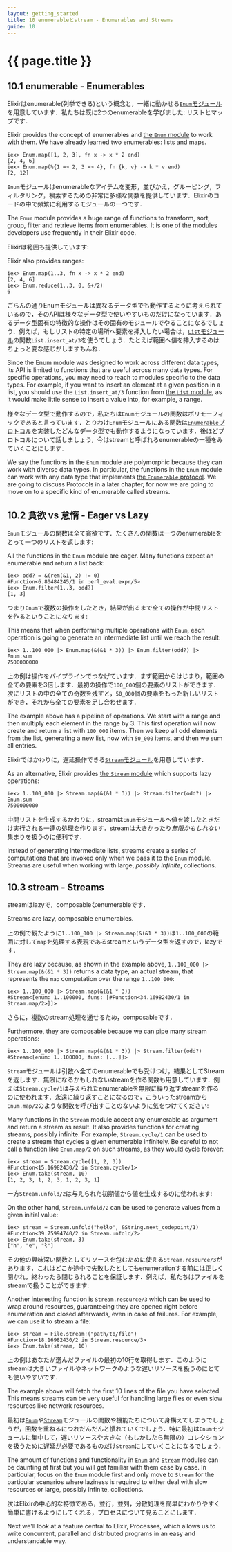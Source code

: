 ```yaml
---
layout: getting_started
title: 10 enumerableとstream - Enumerables and Streams
guide: 10
---
```


# {{ page.title }}

  <div class="toc"></div>
  <p></p>

## 10.1 enumerable - Enumerables

Elixirはenumerable(列挙できる)という概念と，一緒に動かせる[`Enum`モジュール](/docs/stable/elixir/Enum.html)を用意しています．私たちは既に2つのenumerableを学びました: リストとマップです．

Elixir provides the concept of enumerables and [the `Enum` module](/docs/stable/elixir/Enum.html) to work with them. We have already learned two enumerables: lists and maps.

```iex
iex> Enum.map([1, 2, 3], fn x -> x * 2 end)
[2, 4, 6]
iex> Enum.map(%{1 => 2, 3 => 4}, fn {k, v} -> k * v end)
[2, 12]
```

`Enum`モジュールはenumerableなアイテムを変形，並びかえ，グルーピング，フィルタリング，検索するための非常に多様な関数を提供しています．Elixirのコードの中で頻繁に利用するモジュールの一つです．

The `Enum` module provides a huge range of functions to transform, sort, group, filter and retrieve items from enumerables. It is one of the modules developers use frequently in their Elixir code.

Elixirは範囲も提供しています:

Elixir also provides ranges:

```iex
iex> Enum.map(1..3, fn x -> x * 2 end)
[2, 4, 6]
iex> Enum.reduce(1..3, 0, &+/2)
6
```

ごらんの通りEnumモジュールは異なるデータ型でも動作するように考えられているので，そのAPIは様々なデータ型で使いやすいものだけになっています．あるデータ型固有の特徴的な操作はその固有のモジュールでやることになるでしょう．例えば，もしリストの特定の場所へ要素を挿入したい場合は，[`List`モジュール](/docs/stable/eliir/List.html)の関数`List.insert_at/3`を使うでしょう．たとえば範囲へ値を挿入するのはちょっと変な感じがしますもんね．

Since the Enum module was designed to work across different data types, its API is limited to functions that are useful across many data types. For specific operations, you may need to reach to modules specific to the data types. For example, if you want to insert an element at a given position in a list, you should use the `List.insert_at/3` function from [the `List` module](/docs/stable/elixir/List.html), as it would make little sense to insert a value into, for example, a range.

様々なデータ型で動作するので，私たちは`Enum`モジュールの関数はポリモーフィックであると言っています．とりわけ`Enum`モジュールにある関数は[`Enumerable`プロトコル](/docs/stable/elixir/Enumerable.html)を実装したどんなデータ型でも動作するようになっています．後ほどプロトコルについて話しましょう，今はstreamと呼ばれるenumerableの一種をみていくことにします．

We say the functions in the `Enum` module are polymorphic because they can work with diverse data types. In particular, the functions in the `Enum` module can work with any data type that implements [the `Enumerable` protocol](/docs/stable/elixir/Enumerable.html). We are going to discuss Protocols in a later chapter, for now we are going to move on to a specific kind of enumerable called streams.

## 10.2 貪欲 vs 怠惰 - Eager vs Lazy

`Enum`モジュールの関数は全て貪欲です．たくさんの関数は一つのenumerableをとって一つのリストを返します:

All the functions in the `Enum` module are eager. Many functions expect an enumerable and return a list back:

```iex
iex> odd? = &(rem(&1, 2) != 0)
#Function<6.80484245/1 in :erl_eval.expr/5>
iex> Enum.filter(1..3, odd?)
[1, 3]
```

つまり`Enum`で複数の操作をしたとき，結果が出るまで全ての操作が中間リストを作るということになります:

This means that when performing multiple operations with `Enum`, each operation is going to generate an intermediate list until we reach the result:

```iex
iex> 1..100_000 |> Enum.map(&(&1 * 3)) |> Enum.filter(odd?) |> Enum.sum
7500000000
```

上の例は操作をパイプラインでつなげています．まず範囲からはじまり，範囲の全ての要素を3倍します．最初の操作で`100_000`個の要素のリストができます．次にリストの中の全ての奇数を残すと，`50_000`個の要素をもった新しいリストができ，それから全ての要素を足し合わせます．

The example above has a pipeline of operations. We start with a range and then multiply each element in the range by 3. This first operation will now create and return a list with `100_000` items. Then we keep all odd elements from the list, generating a new list, now with `50_000` items, and then we sum all entries.

Elixirではかわりに，遅延操作できる[`Stream`モジュール](/docs/stable/elixir/Stream.html)を用意しています．

As an alternative, Elixir provides [the `Stream` module](/docs/stable/elixir/Stream.html) which supports lazy operations:

```iex
iex> 1..100_000 |> Stream.map(&(&1 * 3)) |> Stream.filter(odd?) |> Enum.sum
7500000000
```

中間リストを生成するかわりに，streamは`Enum`モジュールへ値を渡したときだけ実行される一連の処理を作ります．streamは大きかったり*無限かもしれない*集まりを扱うのに便利です．

Instead of generating intermediate lists, streams create a series of computations that are invoked only when we pass it to the `Enum` module. Streams are useful when working with large, *possibly infinite*, collections.

## 10.3 stream - Streams

streamはlazyで，composableなenumerableです．

Streams are lazy, composable enumerables.

上の例で観たように`1..100_000 |> Stream.map(&(&1 * 3))`は`1..100_000`の範囲に対して`map`を処理する表現であるstreamというデータ型を返すので，lazyです．

They are lazy because, as shown in the example above, `1..100_000 |> Stream.map(&(&1 * 3))` returns a data type, an actual stream, that represents the `map` computation over the range `1..100_000`:

```iex
iex> 1..100_000 |> Stream.map(&(&1 * 3))
#Stream<[enum: 1..100000, funs: [#Function<34.16982430/1 in Stream.map/2>]]>
```

さらに，複数のstream処理を通せるため，composableです．

Furthermore, they are composable because we can pipe many stream operations:

```iex
iex> 1..100_000 |> Stream.map(&(&1 * 3)) |> Stream.filter(odd?)
#Stream<[enum: 1..100000, funs: [...]]>
```

`Stream`モジュールは引数へ全てのenumerableでも受けつけ，結果としてStreamを返します．無限になるかもしれないstreamを作る関数も用意しています．例えば`Stream.cycle/1`は与えられたenumerableを無限に繰り返すstreamを作るのに使われます．永遠に繰り返すことになるので，こういったstreamから`Enum.map/2`のような関数を呼び出すことのないように気をつけてください:

Many functions in the `Stream` module accept any enumerable as argument and return a stream as result. It also provides functions for creating streams, possibly infinite. For example, `Stream.cycle/1` can be used to create a stream that cycles a given enumerable infinitely. Be careful to not call a function like `Enum.map/2` on such streams, as they would cycle forever:

```iex
iex> stream = Stream.cycle([1, 2, 3])
#Function<15.16982430/2 in Stream.cycle/1>
iex> Enum.take(stream, 10)
[1, 2, 3, 1, 2, 3, 1, 2, 3, 1]
```

一方`Stream.unfold/2`は与えられた初期値から値を生成するのに使われます:

On the other hand, `Stream.unfold/2` can be used to generate values from a given initial value:

```iex
iex> stream = Stream.unfold("hełło", &String.next_codepoint/1)
#Function<39.75994740/2 in Stream.unfold/2>
iex> Enum.take(stream, 3)
["h", "e", "ł"]
```

その他の興味深い関数としてリソースを包むために使える`Stream.resource/3`があります．これはどこか途中で失敗したとしてもenumerationする前には正しく開かれ，終わったら閉じられることを保証します．例えば，私たちはファイルをstreamで扱うことができます:

Another interesting function is `Stream.resource/3` which can be used to wrap around resources, guaranteeing they are opened right before enumeration and closed afterwards, even in case of failures. For example, we can use it to stream a file:

```iex
iex> stream = File.stream!("path/to/file")
#Function<18.16982430/2 in Stream.resource/3>
iex> Enum.take(stream, 10)
```

上の例はあなたが選んだファイルの最初の10行を取得します．このようにstreamは大きいファイルやネットワークのような遅いリソースを扱うのにとても使いやすいです．

The example above will fetch the first 10 lines of the file you have selected. This means streams can be very useful for handling large files or even slow resources like network resources.

最初は[`Enum`](/docs/stable/elixir/Enum.html)や[`Stream`](/docs/stable/elixir/Stream.html)モジュールの関数や機能たちについて身構えてしまうでしょうが，回数を重ねるにつれだんだんと慣れていくでしょう．特に最初は`Enum`モジュールに集中して，遅いリソースや大きな（もしかしたら無限の）コレクションを扱うために遅延が必要であるものだけ`Stream`にしていくことになるでしょう．

The amount of functions and functionality in [`Enum`](/docs/stable/elixir/Enum.html) and [`Stream`](/docs/stable/elixir/Stream.html) modules can be daunting at first but you will get familiar with them case by case. In particular, focus on the `Enum` module first and only move to `Stream` for the particular scenarios where laziness is required to either deal with slow resources or large, possibly infinite, collections.

次はElixirの中心的な特徴である，並行，並列，分散処理を簡単にわかりやすく簡単に書けるようにしてくれる，プロセスについて見ることにします．

Next we'll look at a feature central to Elixir, Processes, which allows us to write concurrent, parallel and distributed programs in an easy and understandable way.
